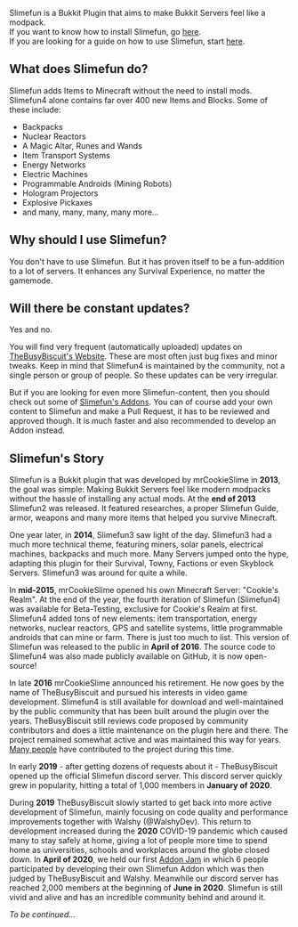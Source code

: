 Slimefun is a Bukkit Plugin that aims to make Bukkit Servers feel like a modpack.<br>
If you want to know how to install Slimefun, go [here](https://github.com/Slimefun/Slimefun4/wiki/Installing-Slimefun).<br>
If you are looking for a guide on how to use Slimefun, start [here](https://github.com/Slimefun/Slimefun4/wiki/Getting-Started).

## What does Slimefun do?
Slimefun adds Items to Minecraft without the need to install mods.
Slimefun4 alone contains far over 400 new Items and Blocks.
Some of these include:
* Backpacks
* Nuclear Reactors
* A Magic Altar, Runes and Wands
* Item Transport Systems
* Energy Networks
* Electric Machines
* Programmable Androids (Mining Robots)
* Hologram Projectors
* Explosive Pickaxes
* and many, many, many, many more...

## Why should I use Slimefun?
You don't have to use Slimefun.
But it has proven itself to be a fun-addition to a lot of servers.
It enhances any Survival Experience, no matter the gamemode.

## Will there be constant updates?
Yes and no.

You will find very frequent (automatically uploaded) updates on [TheBusyBiscuit's Website](https://thebusybiscuit.github.io/builds/TheBusyBiscuit/Slimefun4/master/).
These are most often just bug fixes and minor tweaks.
Keep in mind that Slimefun4 is maintained by the community, not a single person or group of people.
So these updates can be very irregular.

But if you are looking for even more Slimefun-content, then you should check out some of [Slimefun's Addons](https://github.com/Slimefun/Slimefun4/wiki/Addons).
You can of course add your own content to Slimefun and make a Pull Request, it has to be reviewed and approved though.
It is much faster and also recommended to develop an Addon instead.

## Slimefun's Story
Slimefun is a Bukkit plugin that was developed by mrCookieSlime in **2013**, the goal was simple: Making Bukkit Servers feel like modern modpacks without the hassle of installing any actual mods.
At the **end of 2013** Slimefun2 was released. It featured researches, a proper Slimefun Guide, armor, weapons and many more items that helped you survive Minecraft.

One year later, in **2014**, Slimefun3 saw light of the day.
Slimefun3 had a much more technical theme, featuring miners, solar panels, electrical machines, backpacks and much more.
Many Servers jumped onto the hype, adapting this plugin for their Survival, Towny, Factions or even Skyblock Servers.
Slimefun3 was around for quite a while.

In **mid-2015**, mrCookieSlime opened his own Minecraft Server: "Cookie's Realm".
At the end of the year, the fourth iteration of Slimefun (Slimefun4) was available for Beta-Testing, exclusive for Cookie's Realm at first.
Slimefun4 added tons of new elements: item transportation, energy networks, nuclear reactors, GPS and satellite systems, little programmable androids that can mine or farm.
There is just too much to list.
This version of Slimefun was released to the public in **April of 2016**.
The source code to Slimefun4 was also made publicly available on GitHub, it is now open-source!

In late **2016** mrCookieSlime announced his retirement.
He now goes by the name of TheBusyBiscuit and pursued his interests in video game development.
Slimefun4 is still available for download and well-maintained by the public community that has been built around the plugin over the years.
TheBusyBiscuit still reviews code proposed by community contributors and does a little maintenance on the plugin here and there.
The project remained somewhat active and was maintained this way for years. [Many people](https://github.com/TheBusyBiscuit/Slimefun4/graphs/contributors) have contributed to the project during this time. 

In early **2019** - after getting dozens of requests about it - TheBusyBiscuit opened up the official Slimefun discord server.
This discord server quickly grew in popularity, hitting a total of 1,000 members in **January of 2020**.

During **2019** TheBusyBiscuit slowly started to get back into more active development of Slimefun, mainly focusing on code quality and performance improvements together with Walshy (@WalshyDev).
This return to development increased during the **2020** COVID-19 pandemic which caused many to stay safely at home, giving a lot of people more time to spend home as universities, schools and workplaces around the globe closed down.
In **April of 2020**, we held our first [Addon Jam](https://github.com/Slimefun/Slimefun4/wiki/Addon-Jam-2020) in which 6 people participated by developing their own Slimefun Addon which was then judged by TheBusyBiscuit and Walshy.
Meanwhile our discord server has reached 2,000 members at the beginning of **June in 2020**.
Slimefun is still vivid and alive and has an incredible community behind and around it.

*To be continued...*
